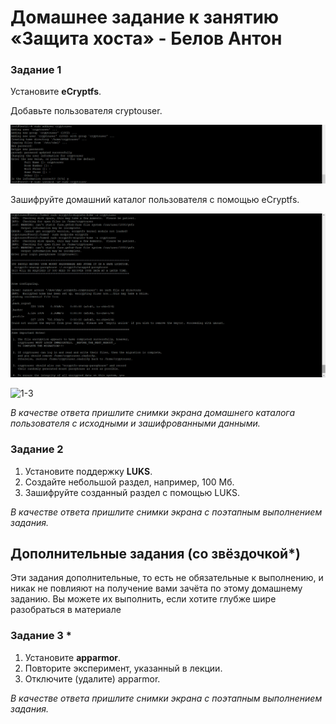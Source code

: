 # Домашнее задание к занятию  «Защита хоста» - Белов Антон


### Задание 1

 Установите **eCryptfs**.
 
 Добавьте пользователя cryptouser.
 
  ![1-1](./scrshts/13_2/tz_1.1.png)
  
 Зашифруйте домашний каталог пользователя с помощью eCryptfs.

  ![1-2](./scrshts/13_2/tz_1.2.png)

  ![1-3](./scrshts/13_3/tz_1.3.png)

*В качестве ответа  пришлите снимки экрана домашнего каталога пользователя с исходными и зашифрованными данными.*  

### Задание 2

1. Установите поддержку **LUKS**.
2. Создайте небольшой раздел, например, 100 Мб.
3. Зашифруйте созданный раздел с помощью LUKS.

*В качестве ответа пришлите снимки экрана с поэтапным выполнением задания.*


## Дополнительные задания (со звёздочкой*)

Эти задания дополнительные, то есть не обязательные к выполнению, и никак не повлияют на получение вами зачёта по этому домашнему заданию. Вы можете их выполнить, если хотите глубже шире разобраться в материале

### Задание 3 *

1. Установите **apparmor**.
2. Повторите эксперимент, указанный в лекции.
3. Отключите (удалите) apparmor.


*В качестве ответа пришлите снимки экрана с поэтапным выполнением задания.*


